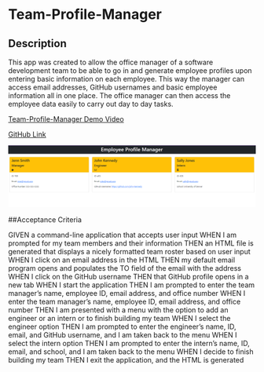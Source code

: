 # Team-Profile-Manager

## Description

This app was created to allow the office manager of a software development team to be able to go in and generate employee profiles upon entering basic information on each employee. This way the manager can access email addresses, GitHub usernames and basic employee information all in one place. The office manager can then access the employee data easily to carry out day to day tasks.

[Team-Profile-Manager Demo Video](https://drive.google.com/file/d/1vdNj-bWNRr7W-o3zOwHID99UnpEsB6F6/view)

[GitHub Link](https://github.com/Angi-Adema/Team-Profile-Manager)

![Team-Profile-Manager Generated Sample](./assets/images/team-profile-managerSS.png)

##Acceptance Criteria

GIVEN a command-line application that accepts user input
WHEN I am prompted for my team members and their information
THEN an HTML file is generated that displays a nicely formatted team roster based on user input
WHEN I click on an email address in the HTML
THEN my default email program opens and populates the TO field of the email with the address
WHEN I click on the GitHub username
THEN that GitHub profile opens in a new tab
WHEN I start the application
THEN I am prompted to enter the team manager’s name, employee ID, email address, and office number
WHEN I enter the team manager’s name, employee ID, email address, and office number
THEN I am presented with a menu with the option to add an engineer or an intern or to finish building my team
WHEN I select the engineer option
THEN I am prompted to enter the engineer’s name, ID, email, and GitHub username, and I am taken back to the menu
WHEN I select the intern option
THEN I am prompted to enter the intern’s name, ID, email, and school, and I am taken back to the menu
WHEN I decide to finish building my team
THEN I exit the application, and the HTML is generated
